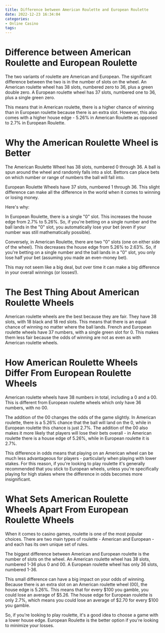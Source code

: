 ```yaml
---
title: Difference between American Roulette and European Roulette
date: 2022-12-23 16:34:04
categories:
- Online Casino
tags:
---
```



#  Difference between American Roulette and European Roulette

The two variants of roulette are American and European. The significant difference between the two is in the number of slots on the wheel. An American roulette wheel has 38 slots, numbered zero to 36, plus a green double zero. A European roulette wheel has 37 slots, numbered one to 36, plus a single green zero.

This means that in American roulette, there is a higher chance of winning than in European roulette because there is an extra slot. However, this also comes with a higher house edge - 5.26% in American Roulette as opposed to 2.7% in European Roulette.

#  Why the American Roulette Wheel is Better

The American Roulette Wheel has 38 slots, numbered 0 through 36. A ball is spun around the wheel and randomly falls into a slot. Bettors can place bets on which number or range of numbers the ball will fall into.

European Roulette Wheels have 37 slots, numbered 1 through 36. This slight difference can make all the difference in the world when it comes to winning or losing money.

Here's why:

In European Roulette, there is a single "0" slot. This increases the house edge from 2.7% to 5.26%. So, if you're betting on a single number and the ball lands in the "0" slot, you automatically lose your bet (even if your number was still mathematically possible).

Conversely, in American Roulette, there are two "0" slots (one on either side of the wheel). This decreases the house edge from 5.26% to 2.63%. So, if you're betting on a single number and the ball lands in a "0" slot, you only lose half your bet (assuming you made an even-money bet).

This may not seem like a big deal, but over time it can make a big difference in your overall winnings (or losses!).

#  The Best Thing About American Roulette Wheels

American roulette wheels are the best because they are fair. They have 38 slots, with 18 black and 18 red slots. This means that there is an equal chance of winning no matter where the ball lands. French and European roulette wheels have 37 numbers, with a single green slot for 0. This makes them less fair because the odds of winning are not as even as with American roulette wheels.

#  How American Roulette Wheels Differ From European Roulette Wheels

American roulette wheels have 38 numbers in total, including a 0 and a 00. This is different from European roulette wheels which only have 36 numbers, with no 00.

The addition of the 00 changes the odds of the game slightly. In American roulette, there is a 5.26% chance that the ball will land on the 0, while in European roulette this chance is just 2.7%. The addition of the 00 also makes it more likely that players will lose their bets overall - in American roulette there is a house edge of 5.26%, while in European roulette it is 2.7%.

This difference in odds means that playing on an American wheel can be much less advantageous for players - particularly when playing with lower stakes. For this reason, if you're looking to play roulette it's generally recommended that you stick to European wheels, unless you're specifically playing for high stakes where the difference in odds becomes more insignificant.

#  What Sets American Roulette Wheels Apart From European Roulette Wheels

When it comes to casino games, roulette is one of the most popular choices. There are two main types of roulette - American and European - and each has its own unique set of rules.

The biggest difference between American and European roulette is the number of slots on the wheel. An American roulette wheel has 38 slots, numbered 1-36 plus 0 and 00. A European roulette wheel has only 36 slots, numbered 1-36.

This small difference can have a big impact on your odds of winning. Because there is an extra slot on an American roulette wheel (00), the house edge is 5.26%. This means that for every $100 you gamble, you could lose an average of $5.26. The house edge for European roulette is only 2.7%, which means you could lose an average of $2.70 for every $100 you gamble.

So, if you're looking to play roulette, it's a good idea to choose a game with a lower house edge. European Roulette is the better option if you're looking to minimize your losses.